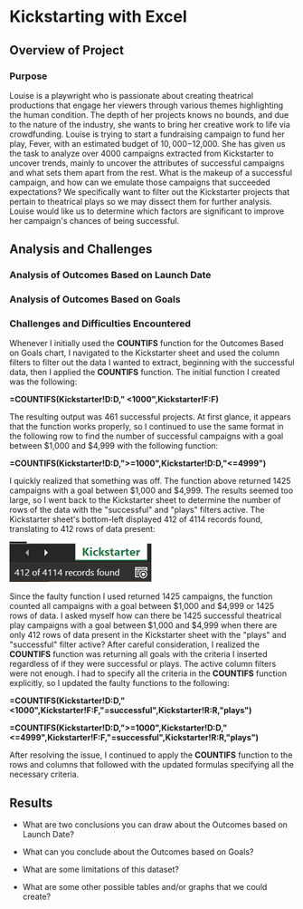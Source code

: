 # Kickstarting with Excel

## Overview of Project

### Purpose
Louise is a playwright who is passionate about creating theatrical productions that engage her viewers through various themes highlighting the human condition. The depth of her projects knows no bounds, and due to the nature of the industry, she wants to bring her creative work to life via crowdfunding. Louise is trying to start a fundraising campaign to fund her play, Fever, with an estimated budget of $10,000-$12,000. She has given us the task to analyze over 4000 campaigns extracted from Kickstarter to uncover trends, mainly to uncover the attributes of successful campaigns and what sets them apart from the rest. What is the makeup of a successful campaign, and how can we emulate those campaigns that succeeded expectations? We specifically want to filter out the Kickstarter projects that pertain to theatrical plays so we may dissect them for further analysis. Louise would like us to determine which factors are significant to improve her campaign's chances of being successful.
## Analysis and Challenges

### Analysis of Outcomes Based on Launch Date

### Analysis of Outcomes Based on Goals

### Challenges and Difficulties Encountered
Whenever I initially used the **COUNTIFS** function for the Outcomes Based on Goals chart, I navigated to the Kickstarter sheet and used the column filters to filter out the data I wanted to extract, beginning with the successful data, then I applied the **COUNTIFS** function. The initial function I created was the following: 

**=COUNTIFS(Kickstarter!D:D," <1000",Kickstarter!F:F)**

The resulting output was 461 successful projects. At first glance, it appears that the function works properly, so I continued to use the same format in the following row to find the number of successful campaigns with a goal between $1,000 and $4,999 with the following function:

**=COUNTIFS(Kickstarter!D:D,">=1000",Kickstarter!D:D,"<=4999")**

I quickly realized that something was off. The function above returned 1425 campaigns with a goal between $1,000 and $4,999. The results seemed too large, so I went back to the Kickstarter sheet to determine the number of rows of the data with the "successful" and "plays" filters active. The Kickstarter sheet's bottom-left displayed 412 of 4114 records found, translating to 412 rows of data present:

  ![alt text here](resources/Troubleshoot.png)

Since the faulty function I used returned 1425 campaigns, the function counted all campaigns with a goal between $1,000 and $4,999 or 1425 rows of data. I asked myself how can there be 1425 successful theatrical play campaigns with a goal between $1,000 and $4,999 when there are only 412 rows of data present in the Kickstarter sheet with the "plays" and "successful" filter active? After careful consideration, I realized the **COUNTIFS** function was returning all goals with the criteria I inserted regardless of if they were successful or plays. The active column filters were not enough. I had to specify all the criteria in the **COUNTIFS** function explicitly, so I updated the faulty functions to the following:

**=COUNTIFS(Kickstarter!D:D,"<1000",Kickstarter!F:F,"=successful",Kickstarter!R:R,"plays")**

**=COUNTIFS(Kickstarter!D:D,">=1000",Kickstarter!D:D,"<=4999",Kickstarter!F:F,"=successful",Kickstarter!R:R,"plays")**

After resolving the issue, I continued to apply the **COUNTIFS** function to the rows and columns that followed with the updated formulas specifying all the necessary criteria.


## Results

- What are two conclusions you can draw about the Outcomes based on Launch Date?

- What can you conclude about the Outcomes based on Goals?

- What are some limitations of this dataset?

- What are some other possible tables and/or graphs that we could create?
